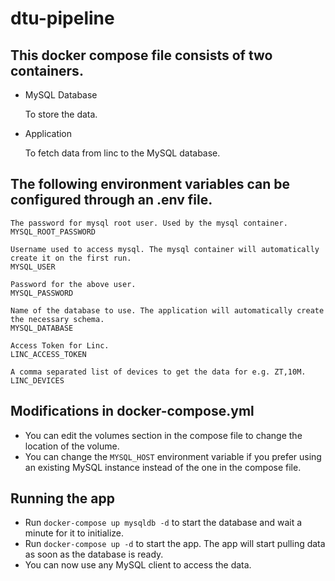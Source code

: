 # dtu-pipeline
## This docker compose file consists of two containers.

- MySQL Database

    To store the data.

- Application 

    To fetch data from linc to the MySQL database.

## The following environment variables can be configured through an .env file.

    The password for mysql root user. Used by the mysql container.
    MYSQL_ROOT_PASSWORD

    Username used to access mysql. The mysql container will automatically create it on the first run.
    MYSQL_USER

    Password for the above user.
    MYSQL_PASSWORD
    
    Name of the database to use. The application will automatically create the necessary schema.
    MYSQL_DATABASE

    Access Token for Linc.
    LINC_ACCESS_TOKEN

    A comma separated list of devices to get the data for e.g. ZT,10M.
    LINC_DEVICES

## Modifications in docker-compose.yml

- You can edit the volumes section in the compose file to change the location of the volume.
- You can change the `MYSQL_HOST` environment variable if you prefer using an existing MySQL instance instead of the one in the compose file.

## Running the app

- Run `docker-compose up mysqldb -d` to start the database and wait a minute for it to initialize.
- Run `docker-compose up -d` to start the app. The app will start pulling data as soon as the database is ready.
- You can now use any MySQL client to access the data.
